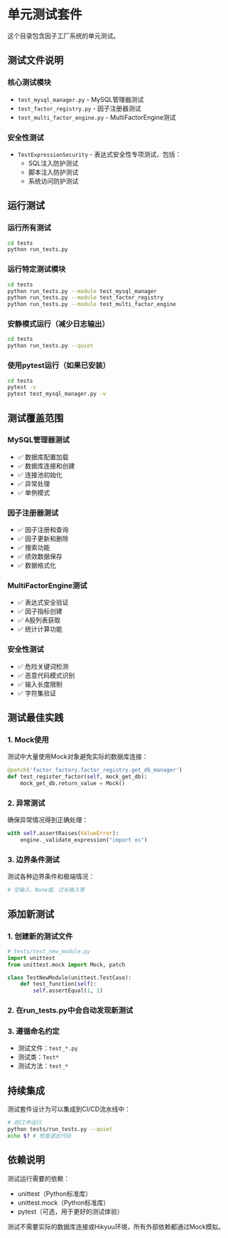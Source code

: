 # 单元测试套件

这个目录包含因子工厂系统的单元测试。

## 测试文件说明

### 核心测试模块

- `test_mysql_manager.py` - MySQL管理器测试
- `test_factor_registry.py` - 因子注册器测试
- `test_multi_factor_engine.py` - MultiFactorEngine测试

### 安全性测试

- `TestExpressionSecurity` - 表达式安全性专项测试，包括：
  - SQL注入防护测试
  - 脚本注入防护测试
  - 系统访问防护测试

## 运行测试

### 运行所有测试
```bash
cd tests
python run_tests.py
```

### 运行特定测试模块
```bash
cd tests
python run_tests.py --module test_mysql_manager
python run_tests.py --module test_factor_registry
python run_tests.py --module test_multi_factor_engine
```

### 安静模式运行（减少日志输出）
```bash
cd tests
python run_tests.py --quiet
```

### 使用pytest运行（如果已安装）
```bash
cd tests
pytest -v
pytest test_mysql_manager.py -v
```

## 测试覆盖范围

### MySQL管理器测试
- ✅ 数据库配置加载
- ✅ 数据库连接和创建
- ✅ 连接池初始化
- ✅ 异常处理
- ✅ 单例模式

### 因子注册器测试
- ✅ 因子注册和查询
- ✅ 因子更新和删除
- ✅ 搜索功能
- ✅ 绩效数据保存
- ✅ 数据格式化

### MultiFactorEngine测试
- ✅ 表达式安全验证
- ✅ 因子指标创建
- ✅ A股列表获取
- ✅ 统计计算功能

### 安全性测试
- ✅ 危险关键词检测
- ✅ 恶意代码模式识别
- ✅ 输入长度限制
- ✅ 字符集验证

## 测试最佳实践

### 1. Mock使用
测试中大量使用Mock对象避免实际的数据库连接：
```python
@patch('factor_factory.factor_registry.get_db_manager')
def test_register_factor(self, mock_get_db):
    mock_get_db.return_value = Mock()
```

### 2. 异常测试
确保异常情况得到正确处理：
```python
with self.assertRaises(ValueError):
    engine._validate_expression("import os")
```

### 3. 边界条件测试
测试各种边界条件和极端情况：
```python
# 空输入、None值、过长输入等
```

## 添加新测试

### 1. 创建新的测试文件
```python
# tests/test_new_module.py
import unittest
from unittest.mock import Mock, patch

class TestNewModule(unittest.TestCase):
    def test_function(self):
        self.assertEqual(1, 1)
```

### 2. 在run_tests.py中会自动发现新测试

### 3. 遵循命名约定
- 测试文件：`test_*.py`
- 测试类：`Test*`
- 测试方法：`test_*`

## 持续集成

测试套件设计为可以集成到CI/CD流水线中：

```bash
# 在CI中运行
python tests/run_tests.py --quiet
echo $? # 检查退出代码
```

## 依赖说明

测试运行需要的依赖：
- unittest（Python标准库）
- unittest.mock（Python标准库）
- pytest（可选，用于更好的测试体验）

测试不需要实际的数据库连接或Hikyuu环境，所有外部依赖都通过Mock模拟。